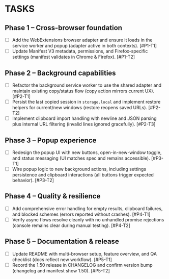 # TASKS

## Phase 1 – Cross-browser foundation
- [ ] Add the WebExtensions browser adapter and ensure it loads in the service worker and popup (adapter active in both contexts). [#P1-T1]
- [ ] Update Manifest V3 metadata, permissions, and Firefox-specific settings (manifest validates in Chrome & Firefox). [#P1-T2]

## Phase 2 – Background capabilities
- [ ] Refactor the background service worker to use the shared adapter and maintain existing copy/status flow (copy action mirrors current UX). [#P2-T1]
- [ ] Persist the last copied session in `storage.local` and implement restore helpers for current/new windows (restore reopens saved URLs). [#P2-T2]
- [ ] Implement clipboard import handling with newline and JSON parsing plus internal URL filtering (invalid lines ignored gracefully). [#P2-T3]

## Phase 3 – Popup experience
- [ ] Redesign the popup UI with new buttons, open-in-new-window toggle, and status messaging (UI matches spec and remains accessible). [#P3-T1]
- [ ] Wire popup logic to new background actions, including settings persistence and clipboard interactions (all buttons trigger expected behavior). [#P3-T2]

## Phase 4 – Quality & resilience
- [ ] Add comprehensive error handling for empty results, clipboard failures, and blocked schemes (errors reported without crashes). [#P4-T1]
- [ ] Verify async flows resolve cleanly with no unhandled promise rejections (console remains clear during manual testing). [#P4-T2]

## Phase 5 – Documentation & release
- [ ] Update README with multi-browser setup, feature overview, and QA checklist (docs reflect new workflow). [#P5-T1]
- [ ] Record the 1.50 release in CHANGELOG and confirm version bump (changelog and manifest show 1.50). [#P5-T2]
